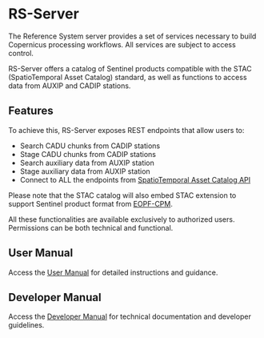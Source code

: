 # RS-Server

The Reference System server provides a set of services necessary to build Copernicus processing workflows. All services are subject to access control.

RS-Server offers a catalog of Sentinel products compatible with the STAC (SpatioTemporal Asset Catalog) standard, as well as functions to access data from AUXIP and CADIP stations.

## Features

To achieve this, RS-Server exposes REST endpoints that allow users to:
* Search CADU chunks from CADIP stations
* Stage CADU chunks from CADIP stations
* Search auxiliary data from AUXIP station
* Stage auxiliary data from AUXIP station
* Connect to ALL the endpoints from [SpatioTemporal Asset Catalog API](https://stacspec.org/) 

Please note that the STAC catalog will also embed STAC extension to support Sentinel product format from [EOPF-CPM](https://cpm.pages.eopf.copernicus.eu/eopf-cpm/main/index.html).


All these functionalities are available exclusively to authorized users. Permissions can be both technical and
functional.

## User Manual

Access the [User Manual](user_manual.md) for detailed instructions and guidance.

## Developer Manual

Access the [Developer Manual](developer_manual.md) for technical documentation and developer guidelines.






 

